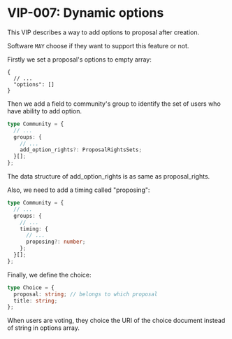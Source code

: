 # VIP-007: Dynamic options

This VIP describes a way to add options to proposal after creation.

Software `MAY` choose if they want to support this feature or not.

Firstly we set a proposal's options to empty array:

```jsonc
{
  // ...
  "options": []
}
```

Then we add a field to community's group to identify the set of users who have ability to add option.

```ts
type Community = {
  // ...
  groups: {
    // ...
    add_option_rights?: ProposalRightsSets;
  }[];
};
```

The data structure of add_option_rights is as same as proposal_rights.

Also, we need to add a timing called "proposing":

```ts
type Community = {
  // ...
  groups: {
    // ...
    timing: {
      // ...
      proposing?: number;
    };
  }[];
};
```

Finally, we define the choice:

```ts
type Choice = {
  proposal: string; // belongs to which proposal
  title: string;
};
```

When users are voting, they choice the URI of the choice document instead of string in options array.
